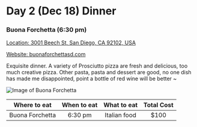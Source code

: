 # Day 2 (Dec 18) Dinner
### Buona Forchetta (6:30 pm)
[Location: 3001 Beech St, San Diego, CA 92102, USA](https://www.google.com/maps/place/Buona+Forchetta/@32.721138,-117.1322438,17z/data=!4m13!1m7!3m6!1s0x80d9537e30ec295f:0xb679f7dd4a7c2e6!2s3001+Beech+St,+San+Diego,+CA+92102!3b1!8m2!3d32.721138!4d-117.1300551!3m4!1s0x80d9537e305d3911:0x2108857782e4a0ce!8m2!3d32.7211402!4d-117.1300439)

[Website: buonaforchettasd.com](http://buonaforchettasd.com/)

  Exquisite dinner. A variety of Prosciutto pizza are fresh and delicious, too much creative pizza. Other pasta, pasta and dessert are good, no one dish has made me disappointed, point a bottle of red wine will be better ~

  ![Image of Buona Forchetta](https://github.com/Wenyilu1990/Trip-Plan/tree/Sprint-3/Day%202%20Activities/Buona%20Forchetta.jpg)


|Where to eat   |When to eat|What to eat                |Total Cost|
|:-------------:|:---------:|:-------------------------:|:--------:|
|Buona Forchetta|6:30 pm    | Italian food              |  $100    |
